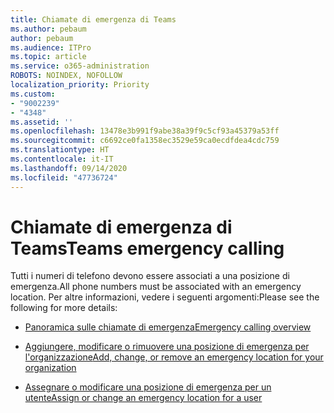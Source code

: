```yaml
---
title: Chiamate di emergenza di Teams
ms.author: pebaum
author: pebaum
ms.audience: ITPro
ms.topic: article
ms.service: o365-administration
ROBOTS: NOINDEX, NOFOLLOW
localization_priority: Priority
ms.custom:
- "9002239"
- "4348"
ms.assetid: ''
ms.openlocfilehash: 13478e3b991f9abe38a39f9c5cf93a45379a53ff
ms.sourcegitcommit: c6692ce0fa1358ec3529e59ca0ecdfdea4cdc759
ms.translationtype: HT
ms.contentlocale: it-IT
ms.lasthandoff: 09/14/2020
ms.locfileid: "47736724"
---
```

# <a name="teams-emergency-calling"></a><span data-ttu-id="eb7f3-102">Chiamate di emergenza di Teams</span><span class="sxs-lookup"><span data-stu-id="eb7f3-102">Teams emergency calling</span></span>

<span data-ttu-id="eb7f3-103">Tutti i numeri di telefono devono essere associati a una posizione di emergenza.</span><span class="sxs-lookup"><span data-stu-id="eb7f3-103">All phone numbers must be associated with an emergency location.</span></span> <span data-ttu-id="eb7f3-104">Per altre informazioni, vedere i seguenti argomenti:</span><span class="sxs-lookup"><span data-stu-id="eb7f3-104">Please see the following for more details:</span></span>

- [<span data-ttu-id="eb7f3-105">Panoramica sulle chiamate di emergenza</span><span class="sxs-lookup"><span data-stu-id="eb7f3-105">Emergency calling overview</span></span>](https://docs.microsoft.com/MicrosoftTeams/what-are-emergency-locations-addresses-and-call-routing)

- [<span data-ttu-id="eb7f3-106">Aggiungere, modificare o rimuovere una posizione di emergenza per l'organizzazione</span><span class="sxs-lookup"><span data-stu-id="eb7f3-106">Add, change, or remove an emergency location for your organization</span></span>](https://docs.microsoft.com/MicrosoftTeams/add-change-remove-emergency-location-organization)

- [<span data-ttu-id="eb7f3-107">Assegnare o modificare una posizione di emergenza per un utente</span><span class="sxs-lookup"><span data-stu-id="eb7f3-107">Assign or change an emergency location for a user</span></span>](https://docs.microsoft.com/MicrosoftTeams/assign-change-emergency-location-user)
